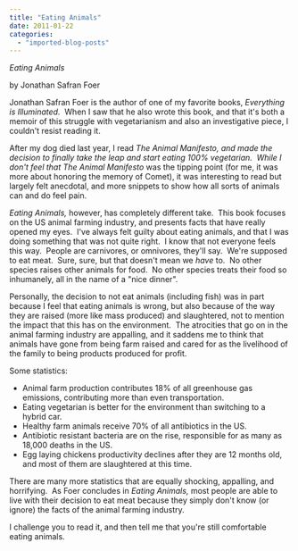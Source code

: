 ```yaml
---
title: "Eating Animals"
date: 2011-01-22
categories: 
  - "imported-blog-posts"
---
```


_Eating Animals_

by Jonathan Safran Foer

  

Jonathan Safran Foer is the author of one of my favorite books, _Everything is Illuminated._  When I saw that he also wrote this book, and that it's both a memoir of this struggle with vegetarianism and also an investigative piece, I couldn't resist reading it.

  

After my dog died last year, I read _The Animal Manifesto, and made the decision to finally take the leap and start eating 100% vegetarian.  While I don't feel that The Animal Manifesto_ was the tipping point (for me, it was more about honoring the memory of Comet), it was interesting to read but largely felt anecdotal, and more snippets to show how all sorts of animals can and do feel pain.

  

_Eating Animals,_ however, has completely different take.  This book focuses on the US animal farming industry, and presents facts that have really opened my eyes.  I've always felt guilty about eating animals, and that I was doing something that was not quite right.  I know that not everyone feels this way.  People are carnivores, or omnivores, they'll say.  We're supposed to eat meat.  Sure, sure, but that doesn't mean we _have_ to.  No other species raises other animals for food.  No other species treats their food so inhumanely, all in the name of a "nice dinner".   

  

Personally, the decision to not eat animals (including fish) was in part because I feel that eating animals is wrong, but also because of the way they are raised (more like mass produced) and slaughtered, not to mention the impact that this has on the environment.  The atrocities that go on in the animal farming industry are appalling, and it saddens me to think that animals have gone from being farm raised and cared for as the livelihood of the family to being products produced for profit.

  

Some statistics:

  

- Animal farm production contributes 18% of all greenhouse gas emissions, contributing more than even transportation.
- Eating vegetarian is better for the environment than switching to a hybrid car.  
- Healthy farm animals receive 70% of all antibiotics in the US.  
- Antibiotic resistant bacteria are on the rise, responsible for as many as 18,000 deaths in the US.
- Egg laying chickens productivity declines after they are 12 months old, and most of them are slaughtered at this time.

There are many more statistics that are equally shocking, appalling, and horrifying.  As Foer concludes in _Eating Animals,_ most people are able to live with their decision to eat meat because they simply don't know (or ignore) the facts of the animal farming industry.

  

I challenge you to read it, and then tell me that you're still comfortable eating animals.
